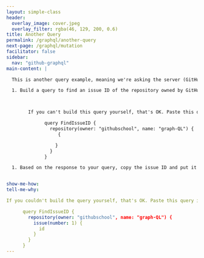 ```yaml
---
layout: simple-class
header:
  overlay_image: cover.jpeg
  overlay_filter: rgba(46, 129, 200, 0.6)
title: Another Query
permalink: /graphql/another-query
next-page: /graphql/mutation
facilitator: false
sidebar:
  nav: "github-graphql"
main-content: |

  This is another query example, meaning we're asking the server (GitHub) to give us some specific information. We're asking for the ID of an issue so that we can use it when we post our information as a mutation in the next step.

  1. Build a query to find an issue ID of the repository owned by GitHubSchool named `graph-ql`. Search for the ID of issue number 1. Below is the start of the query, however, we left some of the **fields** out so you can try to build the query yourself. If you run into any issues building the query, the full code can be found in the "Tell me why" section.



        If you can't build this query yourself, that's OK. Paste this query into the explorer, and try to figure out why it's built the way it is and how you could change or recreate it.

              query FindIssueID {
                repository(owner: "githubschool", name: "graph-QL") {
                   {

                  }
                }
              }

  1. Based on the response to your query, copy the issue ID and put it in a safe place. We'll need it for the next step when we build a mutation.


show-me-how:
tell-me-why:

If you couldn't build the query yourself, that's OK. Paste this query into the explorer, and identify where you might have encountered issues while building it.

      query FindIssueID {
        repository(owner: "githubschool", name: "graph-QL") {
          issue(number: 1) {
            id
          }
        }
      }
---
```


